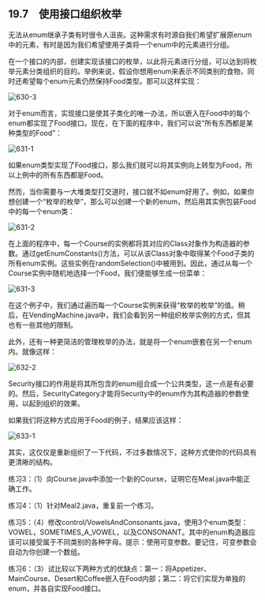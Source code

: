 ## 19.7　使用接口组织枚举

无法从enum继承子类有时很令人沮丧。这种需求有时源自我们希望扩展原enum中的元素，有时是因为我们希望使用子类将一个enum中的元素进行分组。

在一个接口的内部，创建实现该接口的枚举，以此将元素进行分组，可以达到将枚举元素分类组织的目的。举例来说，假设你想用enum来表示不同类别的食物，同时还希望每个enum元素仍然保持Food类型。那可以这样实现：

![630-3](../Images/image03581.jpeg)

对于enum而言，实现接口是使其子类化的唯一办法，所以嵌入在Food中的每个enum都实现了Food接口。现在，在下面的程序中，我们可以说“所有东西都是某种类型的Food”：

![631-1](../Images/image03582.jpeg)

如果enum类型实现了Food接口，那么我们就可以将其实例向上转型为Food，所以上例中的所有东西都是Food。

然而，当你需要与一大堆类型打交道时，接口就不如enum好用了。例如，如果你想创建一个“枚举的枚举”，那么可以创建一个新的enum，然后用其实例包装Food中的每一个enum类：

![631-2](../Images/image03583.jpeg)

在上面的程序中，每一个Course的实例都将其对应的Class对象作为构造器的参数。通过getEnumConstants()方法，可以从该Class对象中取得某个Food子类的所有enum实例。这些实例在randomSelection()中被用到。因此，通过从每一个Course实例中随机地选择一个Food，我们便能够生成一份菜单：

![631-3](../Images/image03584.jpeg)

在这个例子中，我们通过遍历每一个Course实例来获得“枚举的枚举”的值。稍后，在VendingMachine.java中，我们会看到另一种组织枚举实例的方式，但其也有一些其他的限制。

此外，还有一种更简洁的管理枚举的办法，就是将一个enum嵌套在另一个enum内。就像这样：

![632-2](../Images/image03585.jpeg)

Security接口的作用是将其所包含的enum组合成一个公共类型，这一点是有必要的。然后，SecurityCategory才能将Security中的enum作为其构造器的参数使用，以起到组织的效果。

如果我们将这种方式应用于Food的例子，结果应该这样：

![633-1](../Images/image03586.jpeg)

其实，这仅仅是重新组织了一下代码，不过多数情况下，这种方式使你的代码具有更清晰的结构。

练习3：（1）向Course.java中添加一个新的Course，证明它在Meal.java中能正确工作。

练习4：（1）针对Meal2.java，重复前一个练习。

练习5：（4）修改control/VowelsAndConsonants.java，使用3个enum类型：VOWEL，SOMETIMES_A_VOWEL，以及CONSONANT。其中的enum构造器应该可以接受属于不同类别的各种字母。提示：使用可变参数。要记住，可变参数会自动为你创建一个数组。

练习6：（3）试比较以下两种方式的优缺点：第一：将Appetizer、MainCourse、Desert和Coffee嵌入在Food内部；第二：将它们实现为单独的enum，并各自实现Food接口。